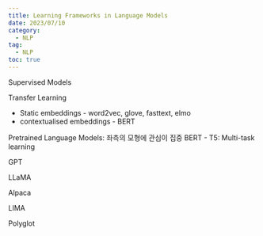 ```yaml
---
title: Learning Frameworks in Language Models
date: 2023/07/10
category:
  - NLP
tag:
  - NLP
toc: true
---
```




Supervised Models

Transfer Learning

- Static embeddings - word2vec, glove, fasttext, elmo
- contextualised embeddings - BERT



Pretrained Language Models: 좌측의 모형에 관심이 집중
BERT - T5: Multi-task learning

GPT

LLaMA

Alpaca

LIMA

Polyglot

